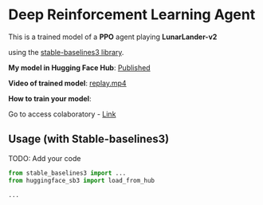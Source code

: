 # Deep Reinforcement Learning Agent

This is a trained model of a **PPO** agent playing **LunarLander-v2**

using the [stable-baselines3 library](https://github.com/DLR-RM/stable-baselines3).

**My model in Hugging Face Hub**: [Published](https://huggingface.co/fahlevialir/LunarLander-v2)

**Video of trained model**: [replay.mp4](https://huggingface.co/fahlevialir/LunarLander-v2/resolve/main/replay.mp4)

**How to train your model**:

Go to access colaboratory - [Link](https://colab.research.google.com/github/huggingface/deep-rl-class/blob/master/notebooks/unit1/unit1.ipynb)

## Usage (with Stable-baselines3)
TODO: Add your code


```python
from stable_baselines3 import ...
from huggingface_sb3 import load_from_hub

...
```
